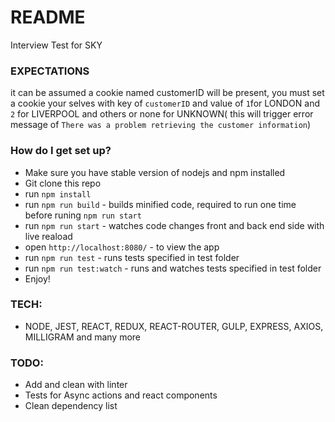 # README #

Interview Test for SKY

### EXPECTATIONS ###
it can be assumed a cookie named customerID will be present,
you must set a cookie your selves with key of `customerID` and value of `1`for LONDON and `2` for LIVERPOOL and others  or none for UNKNOWN( this will trigger error message of `There was a problem retrieving the customer information`)

### How do I get set up? ###

* Make sure you have stable version of nodejs and npm installed
* Git clone this repo
* run `npm install`
* run `npm run build` - builds minified code, required to run one time before runing `npm run start`
* run `npm run start` - watches code changes front and back end side with live reaload
* open `http://localhost:8080/` - to view the app
* run `npm run test` - runs tests specified in test folder
* run `npm run test:watch` - runs and watches tests specified in test folder
* Enjoy!

### TECH: ###
* NODE, JEST, REACT, REDUX, REACT-ROUTER, GULP, EXPRESS, AXIOS, MILLIGRAM and many more

### TODO: ###

* Add and clean with linter
* Tests for Async actions and react components
* Clean dependency list
